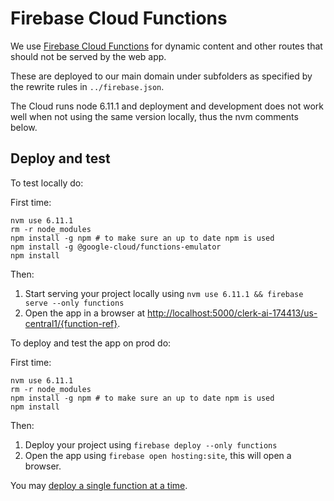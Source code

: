 # Firebase Cloud Functions

We use [Firebase Cloud Functions](https://firebase.google.com/docs/hosting/functions) for dynamic content and other routes that should not be served by the web app.

These are deployed to our main domain under subfolders as specified by the rewrite rules in `../firebase.json`. 

The Cloud runs node 6.11.1 and deployment and development does not work well when not using the same version locally, thus the nvm comments below.

## Deploy and test

To test locally do:

First time:
```
nvm use 6.11.1
rm -r node_modules
npm install -g npm # to make sure an up to date npm is used
npm install -g @google-cloud/functions-emulator
npm install
```

Then:
 1. Start serving your project locally using `nvm use 6.11.1 && firebase serve --only functions`
 1. Open the app in a browser at [http://localhost:5000/clerk-ai-174413/us-central1/{function-ref}]().

To deploy and test the app on prod do:

First time:
```
nvm use 6.11.1
rm -r node_modules
npm install -g npm # to make sure an up to date npm is used
npm install
```

Then:
 1. Deploy your project using `firebase deploy --only functions`
 1. Open the app using `firebase open hosting:site`, this will open a browser.

You may [deploy a single function at a time](https://firebase.google.com/docs/cli/#partial_deploys).
